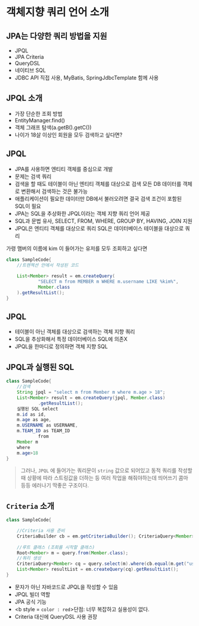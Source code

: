# 객체지향 쿼리 언어 소개

## JPA는 다양한 쿼리 방법을 지원

* JPQL
* JPA Criteria
* QueryDSL
* 네이티브 SQL 
* JDBC API 직접 사용, MyBatis, SpringJdbcTemplate 함께 사용

## JPQL 소개

* 가장 단순한 조회 방법
* EntityManager.find()
* 객체 그래프 탐색(a.getB().getC())
* 나이가 18살 이상인 회원을 모두 검색하고 싶다면?

## JPQL

* JPA를 사용하면 엔티티 객체를 중심으로 개발 
* 문제는 검색 쿼리 
* 검색을 할 때도 테이블이 아닌 엔티티 객체를 대상으로 검색 모든 DB 데이터를 객체로 변환해서 검색하는 것은 불가능 
* 애플리케이션이 필요한 데이터만 DB에서 불러오려면 결국 검색 조건이 포함된 SQL이 필요
* JPA는 SQL을 추상화한 JPQL이라는 객체 지향 쿼리 언어 제공
* SQL과 문법 유사, SELECT, FROM, WHERE, GROUP BY, HAVING, JOIN 지원 
* JPQL은 엔티티 객체를 대상으로 쿼리 SQL은 데이터베이스 테이블을 대상으로 쿼리


가령 맴버의 이름에 kim 이 들어가는 유저를 모두 조회하고 싶다면

```java
class SampleCode{
    //트렌젝션 안에서 작성된 코드
    
    List<Member> result = em.createQuery(
            "SELECT m from MEMBER m WHERE m.username LIKE %kim%",
            Member.class
    ).getResultList();
}

```

## JPQL

* 테이블이 아닌 객체를 대상으로 검색하는 객체 지향 쿼리
* SQL을 추상화해서 특정 데이터베이스 SQL에 의존X
* JPQL을 한마디로 정의하면 객체 지향 SQL

## JPQL과 실행된 SQL

```java
class SampleCode{
    //검색
    String jpql = "select m from Member m where m.age > 18";
    List<Member> result = em.createQuery(jpql, Member.class)
            .getResultList();
    실행된 SQL select
    m.id as id,
    m.age as age,
    m.USERNAME as USERNAME,
    m.TEAM_ID as TEAM_ID
            from
    Member m
    where
    m.age>18
}
```

>  그러나, `JPQL` 에 들어가는 쿼리문이 `string` 값으로 되어있고 동적 쿼리를 작성할때 상황에 따라 스트링값을 더하는 등 여러 작업을 해줘야하는데 띄어쓰기 콤마 등등 에러나기 딱좋은 구조이다. 


## `Criteria` 소개

```java
class SampleCode{

    //Criteria 사용 준비
    CriteriaBuilder cb = em.getCriteriaBuilder(); CriteriaQuery<Member> query = cb.createQuery(Member.class);
    
    //루트 클래스 (조회를 시작할 클래스) 
    Root<Member> m = query.from(Member.class);
    //쿼리 생성 
    CriteriaQuery<Member> cq = query.select(m).where(cb.equal(m.get("username"), “kim”)); 
    List<Member> resultList = em.createQuery(cq).getResultList();
}
```

* 문자가 아닌 자바코드로 JPQL을 작성할 수 있음
* JPQL 빌더 역할
* JPA 공식 기능
* <b style = `color : red`>단점: 너무 복잡하고 실용성이 없다.</b> 
* Criteria 대신에 QueryDSL 사용 권장
